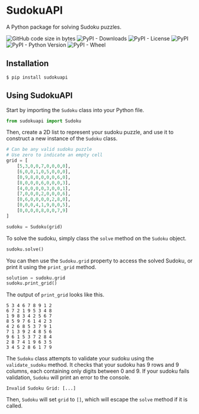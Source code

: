 # SudokuAPI
A Python package for solving Sudoku puzzles.

![GitHub code size in bytes](https://img.shields.io/github/languages/code-size/alotofaxolotl/SudokuAPI)
![PyPI - Downloads](https://img.shields.io/pypi/dm/sudokuapi)
![PyPI - License](https://img.shields.io/pypi/l/sudokuapi)
![PyPI](https://img.shields.io/pypi/v/sudokuapi)
![PyPI - Python Version](https://img.shields.io/pypi/pyversions/sudokuapi)
![PyPI - Wheel](https://img.shields.io/pypi/wheel/sudokuapi)

## Installation
```shell
$ pip install sudokuapi
```

## Using SudokuAPI

Start by importing the `Sudoku` class into your Python file.

```python
from sudokuapi import Sudoku
```

Then, create a 2D list to represent your sudoku puzzle, and use it to construct a new instance of the `Sudoku` class.
```python
# Can be any valid sudoku puzzle
# Use zero to indicate an empty cell
grid = [
    [5,3,0,0,7,0,0,0,0],
    [6,0,0,1,0,5,0,0,0],
    [0,9,8,0,0,0,0,6,0],
    [8,0,0,0,6,0,0,0,3],
    [4,0,0,0,0,3,0,0,1],
    [7,0,0,0,2,0,0,0,6],
    [0,6,0,0,0,0,2,8,0],
    [0,0,0,4,1,9,0,0,5],
    [0,0,0,0,8,0,0,7,9]
]

sudoku = Sudoku(grid)
```

To solve the sudoku, simply class the `solve` method on the `Sudoku` object.

```python
sudoku.solve()
```

You can then use the `Sudoku.grid` property to access the solved Sudoku, or print it using the `print_grid` method.

```python
solution = sudoku.grid
sudoku.print_grid()
```

The output of `print_grid` looks like this.

```
5 3 4 6 7 8 9 1 2 
6 7 2 1 9 5 3 4 8 
1 9 8 3 4 2 5 6 7 
8 5 9 7 6 1 4 2 3 
4 2 6 8 5 3 7 9 1 
7 1 3 9 2 4 8 5 6 
9 6 1 5 3 7 2 8 4 
2 8 7 4 1 9 6 3 5 
3 4 5 2 8 6 1 7 9
```

The `Sudoku` class attempts to validate your sudoku using the `validate_sudoku` method. It checks that your sudoku has 9 rows and 9 columns, each containing only digits between 0 and 9. If your sudoku fails validation, `Sudoku` will print an error to the console.

```shell
Invalid Sudoku Grid: [...]
```
Then, `Sudoku` will set `grid` to `[]`, which will escape the `solve` method if it is called.